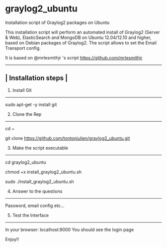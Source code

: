 graylog2_ubuntu
===============

Installation script of Graylog2 packages on Ubuntu

This installation script will perform an automated install of Graylog2 (Server & Web), ElasticSearch and MongoDB on Ubuntu 12.04/12.10 and higher, based on Debian packages of Graylog2.
The script allows to set the Email Transport config.


It is based on @mrlesmithjr 's script https://github.com/mrlesmithjr

----------------------
| Installation steps |
----------------------

1. Install Git
--------------
sudo apt-get -y install git

2. Clone the Rep
----------------
cd ~

git clone https://github.com/tontonjulien/graylog2_ubuntu.git

3. Make the script executable
-----------------------------
cd graylog2_ubuntu

chmod +x install_graylog2_ubuntu.sh

sudo ./install_graylog2_ubuntu.sh

4. Answer to the questions
--------------------------
Password, email config etc...

5. Test the Interface
---------------------
In your browser: localhost:9000
You should see the login page

Enjoy!!
